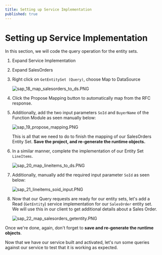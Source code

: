 ```yaml
---
title: Setting up Service Implementation
published: true
---
```


# Setting up Service Implementation

In this section, we will code the query operation for the entity sets.

1. Expand Service Implementation
1. Expand SalesOrders
1. Right click on `GetEntitySet (Query)`, choose Map to DataSource

    ![sap_18_map_salesorders_to_ds.PNG]({{site.baseurl}}/img/sap_18_map_salesorders_to_ds.PNG)

1. Click the Propose Mapping button to automatically map from the RFC response.
1. Additionally, add the two input parameters `SoId` and `BuyerName` of the Function Module as seen manually below:

    ![sap_19_propose_mapping.PNG]({{site.baseurl}}/img/sap_19_propose_mapping.PNG)

    This is all that we need to do to finish the mapping of our SalesOrders Entity Set. **Save the project, and re-generate the runtime objects.**

1. In a similar manner, complete the implementation of our Entity Set `LineItems`.

    ![sap_20_map_lineitems_to_ds.PNG]({{site.baseurl}}/img/sap_20_map_lineitems_to_ds.PNG)

1. Additionally, manually add the required input parameter `SoId` as seen below:

   ![sap_21_lineitems_soid_input.PNG]({{site.baseurl}}/img/sap_21_lineitems_soid_input.PNG)

1. Now that our Query requests are ready for our entity sets, let's add a Read (`GetEntity`) service implementation for our `SalesOrder` entity set. We will use this in our client to get additional details about a Sales Order.

    ![sap_22_map_salesorders_getentity.PNG]({{site.baseurl}}/img/sap_22_map_salesorders_getentity.PNG)

Once we're done, again, don't forget to **save and re-generate the runtime objects**.

Now that we have our service built and activated, let's run some queries against our service to test that it is working as expected.

